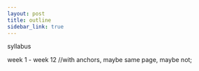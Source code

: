 ```yaml
---
layout: post
title: outline
sidebar_link: true
---
```


syllabus

week 1 - week 12 //with anchors, maybe same page, maybe not; 


